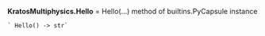 **KratosMultiphysics.Hello** = Hello(...) method of builtins.PyCapsule
instance

    ` Hello() -> str`


